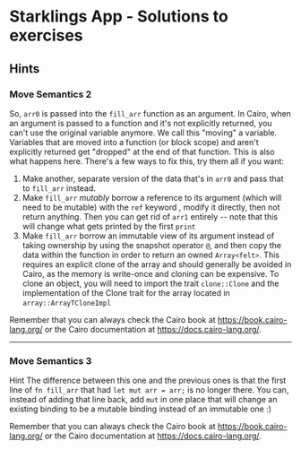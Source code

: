 # Starklings App - Solutions to exercises

## Hints

### Move Semantics 2
So, `arr0` is passed into the `fill_arr` function as an argument. In Cairo, when an argument is passed to a function and it's not explicitly returned, you can't use the original variable anymore. We call this "moving" a variable.
Variables that are moved into a function (or block scope) and aren't explicitly returned get "dropped" at the end of that function. This is also what happens here.
There's a few ways to fix this, try them all if you want:
1. Make another, separate version of the data that's in `arr0` and pass that
to `fill_arr` instead.
2. Make `fill_arr` *mutably* borrow a reference to its argument (which will need to be
mutable) with the `ref` keyword , modify it directly, then not return anything. Then you can get rid
of `arr1` entirely -- note that this will change what gets printed by the
first `print`
3. Make `fill_arr` borrow an immutable view of its argument instead of taking ownership by using the snapshot operator `@`,
and then copy the data within the function in order to return an owned
`Array<felt>`. This requires an explicit clone of the array and should generally be avoided in Cairo, as the memory is write-once and cloning can be expensive. To clone an object, you will need to import the trait `clone::Clone` and the implementation of the Clone trait for the array located in `array::ArrayTCloneImpl`

Remember that you can always check the Cairo book at https://book.cairo-lang.org/ or the Cairo documentation at https://docs.cairo-lang.org/.

---

### Move Semantics 3

Hint
The difference between this one and the previous ones is that the first line of `fn fill_arr` that had `let mut arr = arr;` is no longer there. You can, instead of adding that line back, add `mut` in one place that will change an existing binding to be a mutable binding instead of an immutable one :)

Remember that you can always check the Cairo book at https://book.cairo-lang.org/ or the Cairo documentation at https://docs.cairo-lang.org/.
